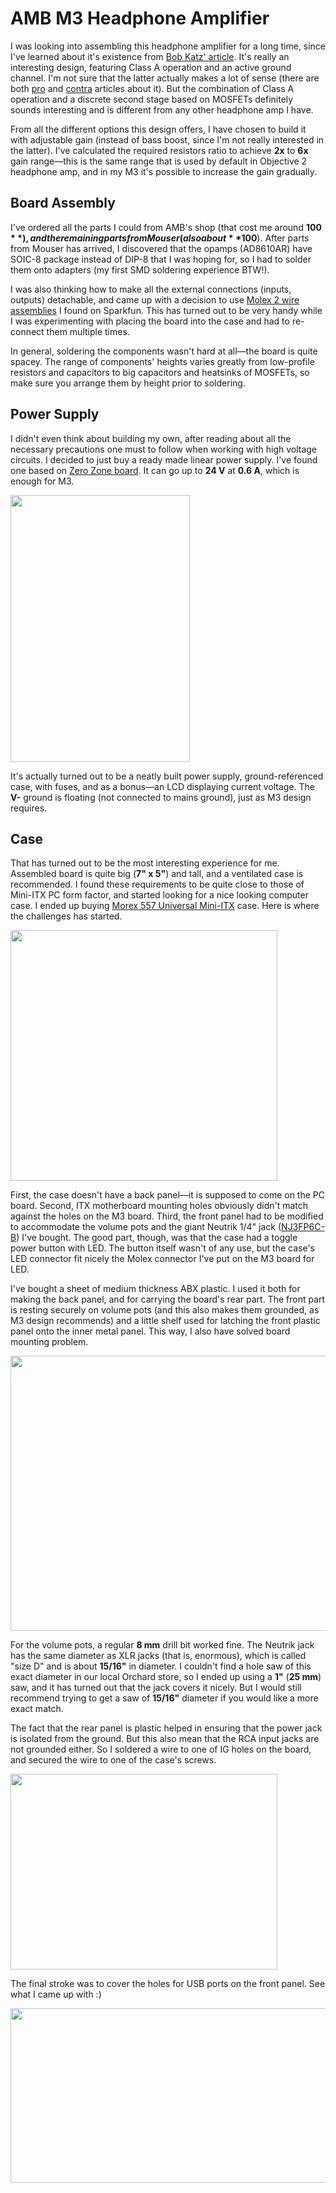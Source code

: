 # AMB M3 Headphone Amplifier

I was looking into assembling this headphone amplifier for a long time,
since I've learned about it's existence from [Bob Katz'
article](http://www.innerfidelity.com/content/katz%E2%80%99s-corner-episode-7-mosfet-magic).
It's really an interesting design, featuring Class A operation and an
active ground channel. I'm not sure that the latter actually makes a lot
of sense (there are both
[pro](http://www.meier-audio.homepage.t-online.de/grounds.htm) and
[contra](http://nwavguy.blogspot.com/2011/05/virtual-grounds-3-channel-amps.html)
articles about it). But the combination of Class A operation and a
discrete second stage based on MOSFETs definitely sounds interesting and
is different from any other headphone amp I have.

From all the different options this design offers, I have chosen to
build it with adjustable gain (instead of bass boost, since I'm not
really interested in the latter). I've calculated the required resistors
ratio to achieve **2x** to **6x** gain range—this is the same range that is
used by default in Objective 2 headphone amp, and in my M3 it's possible
to increase the gain gradually.

## Board Assembly

I've ordered all the parts I could from AMB's shop (that cost me around
**$100**), and the remaining parts from Mouser (also about **$100**). After
parts from Mouser has arrived, I discovered that the opamps (AD8610AR)
have SOIC-8 package instead of DIP-8 that I was hoping for, so I had to
solder them onto adapters (my first SMD soldering experience BTW!).

I was also thinking how to make all the external connections (inputs,
outputs) detachable, and came up with a decision to use [Molex 2 wire
assemblies](https://www.sparkfun.com/products/9918) I found on Sparkfun.
This has turned out to be very handy while I was experimenting with
placing the board into the case and had to re-connect them multiple
times.

In general, soldering the components wasn't hard at all—the board is
quite spacey. The range of components' heights varies greatly from
low-profile resistors and capacitors to big capacitors and heatsinks of
MOSFETs, so make sure you arrange them by height prior to soldering.

## Power Supply

I didn't even think about building my own, after reading about all the
necessary precautions one must to follow when working with high voltage
circuits. I decided to just buy a ready made linear power supply. I've
found one based on [Zero Zone
board](http://www.ebay.com/itm/ZERO-ZONE-15W-HIFI-Linear-Power-supply-kit-inlcude-transformer-/131628523223).
It can go up to **24 V** at **0.6 A**, which is enough for M3.

<img src="https://lh6.googleusercontent.com/36rVS027dQReiHh5ddNOkgqEsu4Mb-GLDxdhOz5XvgSYnpYnfEuKsTjuYDOqGdV_dIwKg4W81zLL3DN3uzWNS0fi57j_E161FqUQJtN-uMR-vhzEX3ddOe0_lVzHt5h5Fb0ZEHTc" width="287" height="427" />

It's actually turned out to be a neatly built power supply,
ground-referenced case, with fuses, and as a bonus—an LCD displaying
current voltage. The **V-** ground is floating (not connected to mains
ground), just as M3 design requires.

## Case

That has turned out to be the most interesting experience for me.
Assembled board is quite big (**7" x 5"**) and tall, and a ventilated case
is recommended. I found these requirements to be quite close to those of
Mini-ITX PC form factor, and started looking for a nice looking computer
case. I ended up buying [Morex 557 Universal
Mini-ITX](http://www.mitxpc.com/proddetail.php?prod=557) case. Here is
where the challenges has started.

<img src="https://lh6.googleusercontent.com/PR1SSJ6RpQDBA0FDlGgcYV4zBkrsxK4JU72Ij_O9sOs2Fe494YbBbvEB3eXmQ5q2MXeOdDMTINzeUsGc58JRX6ASysD0P-aK5byD2S9PxTjBxA20PtVOXc52YyRlX7yk9jmWxCSW" width="427" height="401" />

First, the case doesn't have a back panel—it is supposed to come on the
PC board. Second, ITX motherboard mounting holes obviously didn't match
against the holes on the M3 board. Third, the front panel had to be
modified to accommodate the volume pots and the giant Neutrik 1/4" jack
([NJ3FP6C-B](http://www.neutrik.com/en/audio/plugs-and-jacks/locking-1/4-chassis-jacks/nj3fp6c-b))
I've bought. The good part, though, was that the case had a toggle
power button with LED. The button itself wasn't of any use, but the
case's LED connector fit nicely the Molex connector I've put on the M3
board for LED.

I've bought a sheet of medium thickness ABX plastic. I used it both for
making the back panel, and for carrying the board's rear part. The front
part is resting securely on volume pots (and this also makes them
grounded, as M3 design recommends) and a little shelf used for latching
the front plastic panel onto the inner metal panel. This way, I also
have solved board mounting problem.

<img src="https://lh3.googleusercontent.com/re8m3WDyL5YH6nlzwIxbVTbevzDVylci1IUIbYvqbe2knYO4PIrELEaIYTS6TdkIpfbW5G3RZN7A36LKzPfTlECpm6lEDJsAq6nUAvfe8FYbpNp6NV37E_N5mgAAHHQuhUPTwdgH" width="533" height="440" />

For the volume pots, a regular **8 mm** drill bit worked fine. The Neutrik
jack has the same diameter as XLR jacks (that is, enormous), which is
called "size D" and is about **15/16"** in diameter. I couldn't find a hole
saw of this exact diameter in our local Orchard store, so I ended up
using a **1"** (**25 mm**) saw, and it has turned out that the jack covers it
nicely. But I would still recommend trying to get a saw of **15/16"**
diameter if you would like a more exact match.

The fact that the rear panel is plastic helped in ensuring that the
power jack is isolated from the ground. But this also mean that the RCA
input jacks are not grounded either. So I soldered a wire to one of IG
holes on the board, and secured the wire to one of the case's screws.

<img src="https://lh6.googleusercontent.com/fJIzddT_0I4ojquGlQqLPAzKD4EMVTVYc8S6M6802cfjRmjx9uvIFhwDWxrHWSs_tlgc4TcaPZ9GbUVMHsnoVt90xbAzBTL8KMnl7wH-a6OY0h1NH3Sf5ZRmRqH9V1WnR2CNbK7T" width="427" height="313" />

The final stroke was to cover the holes for USB ports on the front
panel. See what I came up with :)

<img src="https://lh6.googleusercontent.com/q8YJXh4txlBiMfZ1sOgdp11EJWsU9piL-p5QjU8vGDre9hOn78oirak8w-67-cpRWBh57dsQZJmqkTAxdhjncI7wu0mTZ7sTO0D6phrMKDsoZxooowGMWXi9zR8xOSu-gcYV32Xo" width="602" height="279" />
